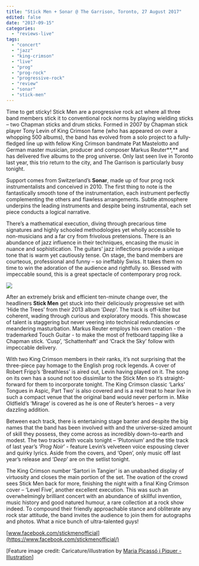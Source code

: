 ```yaml
---
title: "Stick Men + Sonar @ The Garrison, Toronto, 27 August 2017"
edited: false
date: "2017-09-15"
categories:
  - "reviews-live"
tags:
  - "concert"
  - "jazz"
  - "king-crimson"
  - "live"
  - "prog"
  - "prog-rock"
  - "progressive-rock"
  - "review"
  - "sonar"
  - "stick-men"
---
```


Time to get sticky! Stick Men are a progressive rock act where all three band members stick it to conventional rock norms by playing wielding sticks – two Chapman sticks and drum sticks. Formed in 2007 by Chapman stick player Tony Levin of King Crimson fame (who has appeared on over a whopping 500 albums), the band has evolved from a solo project to a fully-fledged line up with fellow King Crimson bandmate Pat Mastelotto and German master musician, producer and composer Markus Reuter**,** and has delivered five albums to the prog universe. Only last seen live in Toronto last year, this trio return to the city, and The Garrison is particularly busy tonight.

Support comes from Switzerland’s **Sonar**, made up of four prog rock instrumentalists and conceived in 2010. The first thing to note is the fantastically smooth tone of the instrumentation, each instrument perfectly complementing the others and flawless arrangements. Subtle atmosphere underpins the leading instruments and despite being instrumental, each set piece conducts a logical narrative.

There’s a mathematical execution, diving through precarious time signatures and highly schooled methodologies yet wholly accessible to non-musicians and a far cry from frivolous pretensions. There is an abundance of jazz influence in their techniques, encasing the music in nuance and sophistication. The guitars’ jazz inflections provide a unique tone that is warm yet cautiously tense. On stage, the band members are courteous, professional and funny – so ineffably Swiss. It takes them no time to win the adoration of the audience and rightfully so. Blessed with impeccable sound, this is a great spectacle of contemporary prog rock.

![](https://hellbound.ca/wp-content/uploads/2017/09/stick-men-tour-2017-1024x447.jpg)

After an extremely brisk and efficient ten-minute change over, the headliners **Stick Men** get stuck into their deliciously progressive set with ‘Hide the Trees’ from their 2013 album ‘_Deep_’. The track is off-kilter but coherent, wading through curious and exploratory moods. This showcase of talent is staggering but never veering into technical redundancies or meandering masturbation. Markus Reuter employs his own creation - the trademarked Touch Guitar - to make the most of fretboard tapping like a Chapman stick. ‘Cusp’, ‘Schattenhaft’ and ‘Crack the Sky’ follow with impeccable delivery.

With two King Crimson members in their ranks, it’s not surprising that the three-piece pay homage to the English prog rock legends. A cover of Robert Fripp’s ‘Breathless’ is aired out, Levin having played on it. The song on its own has a sound not too dissimilar to the Stick Men so it’s straight-forward for them to incorporate tonight. The King Crimson classic ‘Larks’ Tongues in Aspic, Part Two’ is also covered and is a real treat to hear live in such a compact venue that the original band would never perform in. Mike Oldfield’s ‘Mirage’ is covered as he is one of Reuter’s heroes – a very dazzling addition.

Between each track, there is entertaining stage banter and despite the big names that the band has been involved with and the universe-sized amount of skill they possess, they come across as incredibly down-to-earth and modest. The two tracks with vocals tonight – ‘Plutonium’ and the title track of last year’s ‘_Prog Noir_’ - feature Levin’s velveteen voice espousing clever and quirky lyrics. Aside from the covers, and ‘Open’, only music off last year’s release and ‘_Deep_’ are on the setlist tonight.

The King Crimson number ‘Sartori in Tangier’ is an unabashed display of virtuosity and closes the main portion of the set. The ovation of the crowd sees Stick Men back for more, finishing the night with a final King Crimson cover – ‘Level Five’, another excellent execution. This was such an overwhelmingly brilliant concert with an abundance of skillful invention, music history and good natured humour, a rare collection at a rock show indeed. To compound their friendly approachable stance and obliterate any rock star attitude, the band invites the audience to join them for autographs and photos. What a nice bunch of ultra-talented guys!

[www.facebook.com/stickmenofficial](https://www.facebook.com/stickmenofficial/)

\[Feature image credit: Caricature/illustration by [Maria Picassó i Piquer - Illustration](https://www.facebook.com/mariapicasso/)\]
